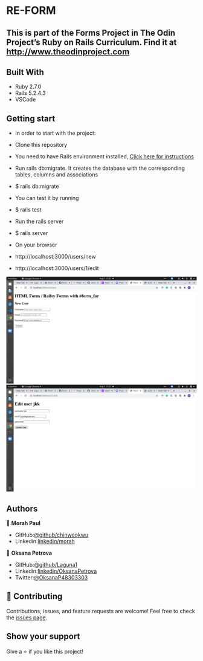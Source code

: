# RE-FORM

## This is part of the Forms Project in The Odin Project’s Ruby on Rails Curriculum. Find it at http://www.theodinproject.com


## Built With

- Ruby 2.7.0
- Rails 5.2.4.3
- VSCode

## Getting start

* In order to start with the project:
* Clone this repository
* You need to have Rails environment installed,
 [Click here for instructions](https://guides.rubyonrails.org/getting_started.html)

* Run rails db:migrate. It creates the database with the corresponding tables, columns and associations
*    $ rails db:migrate
* You can test it  by running
*    $ rails test
* Run the rails server
*    $ rails server
* On your browser
* http://localhost:3000/users/new
* http://localhost:3000/users/1/edit

![screenshot](./Screenshot1.png)
![screenshot](./Screenshot2.png)

## Authors

👤 **Morah Paul**

- GitHub:[@github/chinweokwu](https://github.com/chinweokwu)
- Linkedin:[linkedin/morah](https://www.linkedin.com/)

👤 **Oksana Petrova**

- GitHub:[@github/Laguna1](https://github.com/Laguna1)
- Linkedin:[linkedin/OksanaPetrova](https://www.linkedin.com/in/oksana-petrova/)
- Twitter:[@OksanaP48303303](https://twitter.com/OksanaP48303303)

## 🤝 Contributing

Contributions, issues, and feature requests are welcome!
Feel free to check the [issues page]().

## Show your support

Give a ⭐️ if you like this project!
